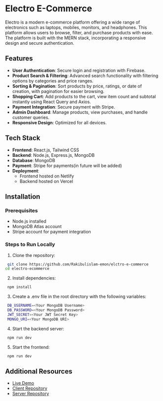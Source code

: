 
# Electro E-Commerce

Electro is a modern e-commerce platform offering a wide range of electronics such as laptops, mobiles, monitors, and headphones. This platform allows users to browse, filter, and purchase products with ease. The platform is built with the MERN stack, incorporating a responsive design and secure authentication.




## Features

- **User Authentication**: Secure login and registration with Firebase.
- **Product Search & Filtering**: Advanced search functionality with filtering options by categories and price ranges.
- **Sorting & Pagination**: Sort products by price, ratings, or date of creation, with pagination for easier browsing.
- **Shopping Cart**: Add products to the cart, view item count and subtotal instantly using React Query and Axios.
- **Payment Integration**: Secure payment with Stripe.
- **Admin Dashboard**: Manage products, view purchases, and handle customer queries.
- **Responsive Design**: Optimized for all devices.


## Tech Stack

- **Frontend**: React.js, Tailwind CSS
- **Backend**: Node.js, Express.js, MongoDB
- **Database**: MongoDB
- **Payment**: Stripe for payments(in future will be added)
- **Deployment**: 
  - Frontend hosted on Netlify
  - Backend hosted on Vercel


## Installation

### Prerequisites

- Node.js installed
- MongoDB Atlas account
- Stripe account for payment integration

### Steps to Run Locally

 
 1. Clone the repository:

```bash
 git clone https://github.com/Rakibulislam-emon/elctro-e-commerce
cd electro-ecommerce

```

2. Install dependencies:
 ```bash
  npm install

```
3. Create a .env file in the root directory with the following variables:
 ```bash
  DB_USERNAME=<Your MongoDB Username>
  DB_PASSWORD=<Your MongoDB Password>
  JWT_SECRET=<Your JWT Secret Key>
  MONGO_URI=<Your MongoDB URI>
```
4. Start the backend server:
 ```bash
  npm run dev

```
5. Start the frontend:
 ```bash
  npm run dev

```





## Additional Resources

- [Live Demo](https://electroecommerce.netlify.app/)
- [Client Repository](https://github.com/Rakibulislam-emon/Electro_Client)
- [Server Repository](https://github.com/Rakibulislam-emon/Electro_Server)
